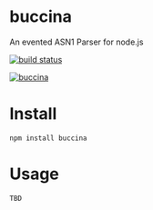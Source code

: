 # buccina

An evented ASN1 Parser for node.js 

[![build status](https://secure.travis-ci.org/No9/buccina.png)](http://travis-ci.org/No9/buccina)

[![buccina](http://upload.wikimedia.org/wikipedia/commons/2/2d/Buccina_1.png)](http://en.wikipedia.org/wiki/Buccina)


# Install 

```
npm install buccina
```

# Usage
```
TBD
```

